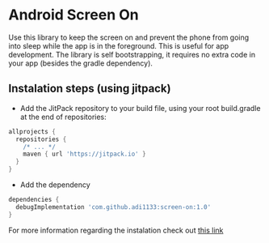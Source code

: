 # Android Screen On

Use this library to keep the screen on and prevent the phone from going into sleep while the app is in the foreground.
This is useful for app development. The library is self bootstrapping, it requires no extra code in your app (besides the gradle dependency).

## Instalation steps (using jitpack)
- Add the JitPack repository to your build file, using your root build.gradle at the end of repositories:
```groovy
allprojects {
  repositories {
    /* ... */
    maven { url 'https://jitpack.io' }
  }
}
```
- Add the dependency
```groovy
dependencies {
  debugImplementation 'com.github.adi1133:screen-on:1.0'
}
```


For more information regarding the instalation check out [this link](https://jitpack.io/#adi1133/screen-on/1.0) 
